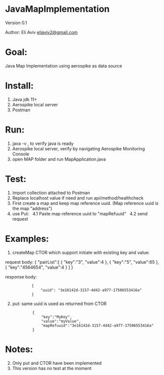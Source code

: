 # JavaMapImplementation

Version 0.1

Author:
Eli Aviv
eliaviv2@gmail.com


Goal:
=========
Java Map Implementation using aerospike as data source

Install:
=========

1. Java jdk 11+
2. Aerospike local server 
3. Postman

Run:
=========

1. java -v , to verify java is ready 
2. Aerospike local server, verify by navigating Aerospike Monitoring Console 
3. open MAP folder and run MapApplication.java

Test:
=========

1. Import collection attached to Postman
2. Replace localhost value if need and run api/method/healthcheck
3. First create a map and keep map reference uuid. (Map reference uuid is the map "address")
4. use Put: 
  4.1 Paste map reference uuid to "mapRefuuid"
  4.2 send request

Examples:
=========
1. createMap
CTOR which support initiate with existing key and value:

request body:
				{
					"pairList":[
						{
							"key":"3",
							"value":4
						},
						{
							"key":"5",
							"value":65
						},
						{
							"key":"4564654",
							"value":4
						}
					]
				}

response body:
			
				{
				    "uuid": "3e16142d-3157-4d42-a977-17506553416a"
				}


2. put:
same uuid is used as returned from CTOR
				
				{
					"key":"MyKey",
					"value":"myValue",
					"mapRefuuid":"3e16142d-3157-4d42-a977-17506553416a"   
				}



Notes:
=========
2. Only put and CTOR have been implemented
3. This version has no test at the moment 
